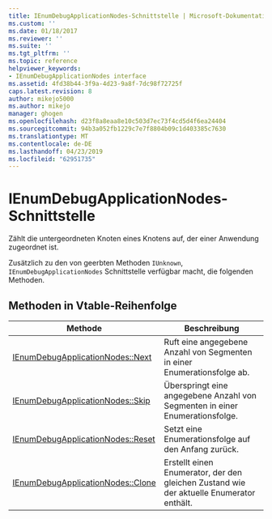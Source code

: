 ```yaml
---
title: IEnumDebugApplicationNodes-Schnittstelle | Microsoft-Dokumentation
ms.custom: ''
ms.date: 01/18/2017
ms.reviewer: ''
ms.suite: ''
ms.tgt_pltfrm: ''
ms.topic: reference
helpviewer_keywords:
- IEnumDebugApplicationNodes interface
ms.assetid: 4fd38b44-3f9a-4d23-9a8f-7dc98f72725f
caps.latest.revision: 8
author: mikejo5000
ms.author: mikejo
manager: ghogen
ms.openlocfilehash: d23f8a8eaa8e10c503d7ec73f4cd5d4f6ea24404
ms.sourcegitcommit: 94b3a052fb1229c7e7f8804b09c1d403385c7630
ms.translationtype: MT
ms.contentlocale: de-DE
ms.lasthandoff: 04/23/2019
ms.locfileid: "62951735"
---
```

# <a name="ienumdebugapplicationnodes-interface"></a>IEnumDebugApplicationNodes-Schnittstelle
Zählt die untergeordneten Knoten eines Knotens auf, der einer Anwendung zugeordnet ist.  
  
 Zusätzlich zu den von geerbten Methoden `IUnknown`, `IEnumDebugApplicationNodes` Schnittstelle verfügbar macht, die folgenden Methoden.  
  
## <a name="methods-in-vtable-order"></a>Methoden in Vtable-Reihenfolge  
  
|Methode|Beschreibung|  
|------------|-----------------|  
|[IEnumDebugApplicationNodes::Next](../../winscript/reference/ienumdebugapplicationnodes-next.md)|Ruft eine angegebene Anzahl von Segmenten in einer Enumerationsfolge ab.|  
|[IEnumDebugApplicationNodes::Skip](../../winscript/reference/ienumdebugapplicationnodes-skip.md)|Überspringt eine angegebene Anzahl von Segmenten in einer Enumerationsfolge.|  
|[IEnumDebugApplicationNodes::Reset](../../winscript/reference/ienumdebugapplicationnodes-reset.md)|Setzt eine Enumerationsfolge auf den Anfang zurück.|  
|[IEnumDebugApplicationNodes::Clone](../../winscript/reference/ienumdebugapplicationnodes-clone.md)|Erstellt einen Enumerator, der den gleichen Zustand wie der aktuelle Enumerator enthält.|